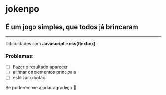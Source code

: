 # jokenpo
## É um jogo simples, que todos já brincaram
---
Dificuldades com **Javascript e css(flexbox)**

### Problemas:
- [ ] Fazer o resultado aparecer
- [ ] alinhar os elementos principais
- [ ] estilizar o botão

Se poderem me ajudar agradeço 🙏
